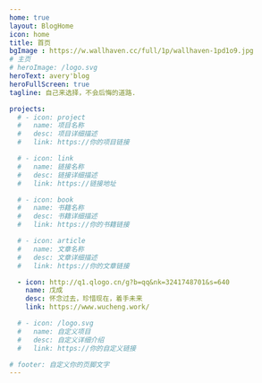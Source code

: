 ```yaml
---
home: true
layout: BlogHome
icon: home
title: 首页
bgImage : https://w.wallhaven.cc/full/1p/wallhaven-1pd1o9.jpg
# 主页  
# heroImage: /logo.svg
heroText: avery'blog
heroFullScreen: true
tagline: 自己来选择，不会后悔的道路.

projects:
  # - icon: project
  #   name: 项目名称
  #   desc: 项目详细描述
  #   link: https://你的项目链接

  # - icon: link
  #   name: 链接名称
  #   desc: 链接详细描述
  #   link: https://链接地址

  # - icon: book
  #   name: 书籍名称
  #   desc: 书籍详细描述
  #   link: https://你的书籍链接

  # - icon: article
  #   name: 文章名称
  #   desc: 文章详细描述
  #   link: https://你的文章链接

  - icon: http://q1.qlogo.cn/g?b=qq&nk=3241748701&s=640
    name: 戊成
    desc: 怀念过去，珍惜现在，着手未来
    link: https://www.wucheng.work/

  # - icon: /logo.svg
  #   name: 自定义项目
  #   desc: 自定义详细介绍
  #   link: https://你的自定义链接

# footer: 自定义你的页脚文字
---
```


<!-- 这是一个博客主页的案例。

要使用此布局，你应该在页面前端设置 `layout: BlogHome` 和 `home: true`。

相关配置文档请见 [博客主页](https://theme-hope.vuejs.press/zh/guide/blog/home/)。 -->
